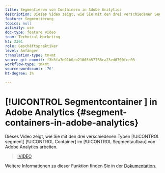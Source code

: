 ```yaml
---
title: Segmentieren von Containern in Adobe Analytics
description: Dieses Video zeigt, wie Sie mit den drei verschiedenen Segmenttypen im Segmentaufbau von Adobe Analytics arbeiten können.
feature: Segmentierung
topics: null
activity: use
doc-type: feature video
team: Technical Marketing
kt: 2301
role: Geschäftspraktiker
level: Anfänger
translation-type: tm+mt
source-git-commit: f3b3fa7d91b0cb21005b57768ca23ed6700fcc03
workflow-type: tm+mt
source-wordcount: '76'
ht-degree: 1%

---
```



# [!UICONTROL Segmentcontainer ]  in Adobe Analytics  {#segment-containers-in-adobe-analytics}

Dieses Video zeigt, wie Sie mit den drei verschiedenen Typen [!UICONTROL segment] [!UICONTROL Container] im [!UICONTROL Segmentaufbau] von Adobe Analytics arbeiten.

>[!VIDEO](https://video.tv.adobe.com/v/25401/?quality=12)

Weitere Informationen zu dieser Funktion finden Sie in der [Dokumentation](https://marketing.adobe.com/resources/help/en_US/analytics/segment/index.html?f=seg_build_ui).
